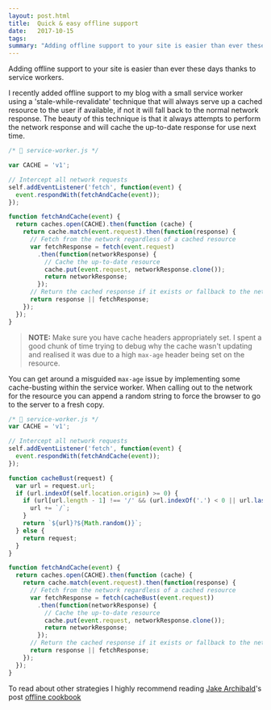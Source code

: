 ```yaml
---
layout: post.html
title:  Quick & easy offline support
date:   2017-10-15
tags:
summary: "Adding offline support to your site is easier than ever these days thanks to service workers."
---
```

Adding offline support to your site is easier than ever these days thanks to service workers.

I recently added offline support to my blog with a small service worker using a 'stale-while-revalidate' technique that will always serve up a cached resource to the user if available, if not it will fall back to the normal network response. The beauty of this technique is that it always attempts to perform the network response and will cache the up-to-date response for use next time.

```javascript
/* 📄 service-worker.js */

var CACHE = 'v1';

// Intercept all network requests
self.addEventListener('fetch', function(event) {
  event.respondWith(fetchAndCache(event));
});

function fetchAndCache(event) {
  return caches.open(CACHE).then(function (cache) {
    return cache.match(event.request).then(function(response) {
      // Fetch from the network regardless of a cached resource
      var fetchResponse = fetch(event.request)
        .then(function(networkResponse) {
          // Cache the up-to-date resource
          cache.put(event.request, networkResponse.clone());
          return networkResponse;
        });
      // Return the cached response if it exists or fallback to the network
      return response || fetchResponse;
    });
  });
}
```

> **NOTE:** Make sure you have cache headers appropriately set. I spent a good chunk of time trying to debug why the cache wasn't updating and realised it was due to a high `max-age` header being set on the resource.

You can get around a misguided `max-age` issue by implementing some cache-busting within the service worker. When calling out to the network for the resource you can append a random string to force the browser to go to the server to a fresh copy.

```javascript
/* 📄 service-worker.js */
var CACHE = 'v1';

// Intercept all network requests
self.addEventListener('fetch', function(event) {
  event.respondWith(fetchAndCache(event));
});

function cacheBust(request) {
  var url = request.url;
  if (url.indexOf(self.location.origin) >= 0) {
    if (url[url.length - 1] !== '/' && (url.indexOf('.') < 0 || url.lastIndexOf('.') < self.location.origin.length)) {
      url += `/`;
    }
    return `${url}?${Math.random()}`;
  } else {
    return request;
  }
}

function fetchAndCache(event) {
  return caches.open(CACHE).then(function (cache) {
    return cache.match(event.request).then(function(response) {
      // Fetch from the network regardless of a cached resource
      var fetchResponse = fetch(cacheBust(event.request))
        .then(function(networkResponse) {
          // Cache the up-to-date resource
          cache.put(event.request, networkResponse.clone());
          return networkResponse;
        });
      // Return the cached response if it exists or fallback to the network
      return response || fetchResponse;
    });
  });
}
```

To read about other strategies I highly recommend reading [Jake Archibald](https://twitter.com/jaffathecake)'s post [offline cookbook](https://jakearchibald.com/2014/offline-cookbook)
